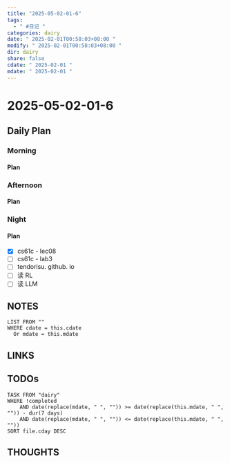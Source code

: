 ```yaml
---
title: "2025-05-02-01-6"
tags:
  - " #日记 "
categories: dairy
date: " 2025-02-01T00:58:03+08:00 "
modify: " 2025-02-01T00:58:03+08:00 "
dir: dairy
share: false
cdate: " 2025-02-01 "
mdate: " 2025-02-01 "
---
```


# 2025-05-02-01-6

## Daily Plan

### Morning

#### Plan

### Afternoon

#### Plan

### Night

#### Plan
- [x] cs61c - lec08
- [ ] cs61c - lab3
- [ ] tendorisu. github. io
- [ ] 读 RL
- [ ] 读 LLM
## NOTES

```dataview
LIST FROM "" 
WHERE cdate = this.cdate
  Or mdate = this.mdate
```

## LINKS

## TODOs

```dataview
TASK FROM "dairy" 
WHERE !completed 
	AND date(replace(mdate, " ", "")) >= date(replace(this.mdate, " ", "")) - dur(7 days) 
	AND date(replace(mdate, " ", "")) <= date(replace(this.mdate, " ", ""))
SORT file.cday DESC
```

## THOUGHTS
